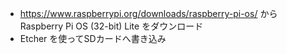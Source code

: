 * https://www.raspberrypi.org/downloads/raspberry-pi-os/ から Raspberry Pi OS (32-bit) Lite をダウンロード
* Etcher を使ってSDカードへ書き込み
